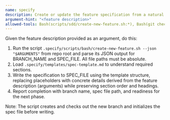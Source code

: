 ```yaml
---
name: specify
description: Create or update the feature specification from a natural language feature description.
argument-hint: "<feature description>"
allowed-tools: Bash(scripts/sdd/create-new-feature.sh:*), Bash(git checkout:*), Bash(git branch:*), Read, Write, Edit, Glob
---
```


Given the feature description provided as an argument, do this:

1. Run the script `.specify/scripts/bash/create-new-feature.sh --json "$ARGUMENTS"` from repo root and parse its JSON output for BRANCH_NAME and SPEC_FILE. All file paths must be absolute.
2. Load `.specify/templates/spec-template.md` to understand required sections.
3. Write the specification to SPEC_FILE using the template structure, replacing placeholders with concrete details derived from the feature description (arguments) while preserving section order and headings.
4. Report completion with branch name, spec file path, and readiness for the next phase.

Note: The script creates and checks out the new branch and initializes the spec file before writing.
